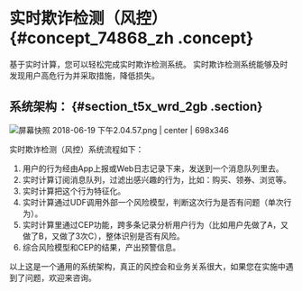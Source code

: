 # 实时欺诈检测（风控） {#concept_74868_zh .concept}

基于实时计算，您可以轻松完成实时欺诈检测系统。 实时欺诈检测系统能够及时发现用户高危行为并采取措施，降低损失。

## 系统架构： {#section_t5x_wrd_2gb .section}

![屏幕快照 2018-06-19 下午2.04.57.png | center | 698x346](http://static-aliyun-doc.oss-cn-hangzhou.aliyuncs.com/assets/img/41082/155410573934540_zh-CN.png)

实时欺诈检测（风控）系统流程如下：

1.  用户的行为经由App上报或Web日志记录下来，发送到一个消息队列里去。
2.  实时计算订阅消息队列，过滤出感兴趣的行为，比如：购买、领券、浏览等。
3.  实时计算把这个行为特征化。
4.  实时计算通过UDF调用外部一个风险模型，判断这次行为是否有问题（单次行为）。
5.  实时计算里通过CEP功能，跨多条记录分析用户行为（比如用户先做了A，又做了B，又做了3次C），整体识别是否有风险。
6.  综合风险模型和CEP的结果，产出预警信息。

以上这是一个通用的系统架构，真正的风控会和业务关系很大，如果您在实施中遇到了问题，欢迎来咨询。

